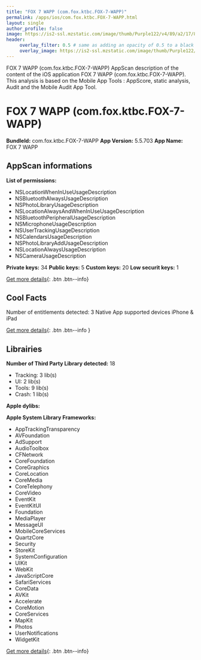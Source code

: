 ```yaml
---
title: "FOX 7 WAPP (com.fox.ktbc.FOX-7-WAPP)"
permalink: /apps/ios/com.fox.ktbc.FOX-7-WAPP.html
layout: single
author_profile: false
image: https://is2-ssl.mzstatic.com/image/thumb/Purple122/v4/89/a2/17/89a217e0-5d9f-ada4-84fe-93148b0129f4/AppIcon-1x_U007emarketing-0-4-0-85-220.jpeg/512x512bb.jpg
header: 
     overlay_filter: 0.5 # same as adding an opacity of 0.5 to a black background
     overlay_image: https://is2-ssl.mzstatic.com/image/thumb/Purple122/v4/89/a2/17/89a217e0-5d9f-ada4-84fe-93148b0129f4/AppIcon-1x_U007emarketing-0-4-0-85-220.jpeg/512x512bb.jpg
---
```

FOX 7 WAPP (com.fox.ktbc.FOX-7-WAPP) AppScan description of the content of the iOS application FOX 7 WAPP (com.fox.ktbc.FOX-7-WAPP). This analysis is based on the Mobile App Tools : AppScore, static analysis, Audit and the Mobile Audit App Tool.

# FOX 7 WAPP (com.fox.ktbc.FOX-7-WAPP)

**BundleId:** com.fox.ktbc.FOX-7-WAPP
**App Version:** 5.5.703
**App Name:** FOX 7 WAPP


## AppScan informations 

**List of permissions:** 
- NSLocationWhenInUseUsageDescription
- NSBluetoothAlwaysUsageDescription
- NSPhotoLibraryUsageDescription
- NSLocationAlwaysAndWhenInUseUsageDescription
- NSBluetoothPeripheralUsageDescription
- NSMicrophoneUsageDescription
- NSUserTrackingUsageDescription
- NSCalendarsUsageDescription
- NSPhotoLibraryAddUsageDescription
- NSLocationAlwaysUsageDescription
- NSCameraUsageDescription
  
  
**Private keys:** 34
**Public keys:** 5
**Custom keys:** 20
**Low securit keys:** 1
  
[Get more details](/pricing.html){: .btn .btn--info}

## Cool Facts

Number of entitlements detected: 3
Native App
supported devices iPhone & iPad
  
[Get more details](/pricing.html){: .btn .btn--info }

## Librairies 
**Number of Third Party Library detected:** 18
- Tracking: 3 lib(s)
- UI: 2 lib(s)
- Tools: 9 lib(s)
- Crash: 1 lib(s)


**Apple dylibs:**


**Apple System Library Frameworks:**
- AppTrackingTransparency
- AVFoundation
- AdSupport
- AudioToolbox
- CFNetwork
- CoreFoundation
- CoreGraphics
- CoreLocation
- CoreMedia
- CoreTelephony
- CoreVideo
- EventKit
- EventKitUI
- Foundation
- MediaPlayer
- MessageUI
- MobileCoreServices
- QuartzCore
- Security
- StoreKit
- SystemConfiguration
- UIKit
- WebKit
- JavaScriptCore
- SafariServices
- CoreData
- AVKit
- Accelerate
- CoreMotion
- CoreServices
- MapKit
- Photos
- UserNotifications
- WidgetKit


  
[Get more details](/pricing.html){: .btn .btn--info}

